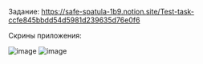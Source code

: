 Задание:
https://safe-spatula-1b9.notion.site/Test-task-ccfe845bbdd54d5981d239635d76e0f6


Скрины приложения:

![image](https://user-images.githubusercontent.com/28278099/162212536-96d0dbb7-d509-4e1d-8443-2c17692c191d.png) ![image](https://user-images.githubusercontent.com/28278099/162212568-fe59afb1-148a-41d7-95bf-48bf864e512b.png)
